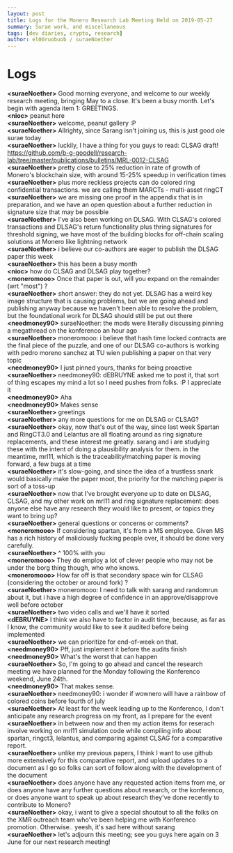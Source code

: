 ```yaml
---
layout: post
title: Logs for the Monero Research Lab Meeting Held on 2019-05-27
summary: Surae work, and miscellaneous
tags: [dev diaries, crypto, research]
author: el00ruobuob / suraeNoether
---
```


# Logs  

**\<suraeNoether>** Good morning everyone, and welcome to our weekly research meeting, bringing May to a close. It's been a busy month. Let's begin with agenda item 1: GREETINGS.  
**\<nioc>** peanut here  
**\<suraeNoether>** welcome, peanut gallery :P  
**\<suraeNoether>** Allrighty, since Sarang isn't joining us, this is just good ole surae today  
**\<suraeNoether>** luckily, I have a thing for you guys to read: CLSAG draft! https://github.com/b-g-goodell/research-lab/tree/master/publications/bulletins/MRL-0012-CLSAG  
**\<suraeNoether>** pretty close to 25% reduction in rate of growth of Monero's blockchain size, with around 15-25% speedup in verification times  
**\<suraeNoether>** plus more reckless projects can do colored ring confidential transactions. we are calling them MARCTs - multi-asset ringCT  
**\<suraeNoether>** we are missing one proof in the appendix that is in preparation, and we have an open question about a further reduction in signature size that may be possible  
**\<suraeNoether>** I've also been working on DLSAG. With CLSAG's colored transactions and DLSAG's return functionality plus thring signatures for threshold signing, we have most of the building blocks for off-chain scaling solutions at Monero like lightning network  
**\<suraeNoether>** i believe our co-authors are eager to publish the DLSAG paper this week  
**\<suraeNoether>** this has been a busy month  
**\<nioc>** how do CLSAG and DLSAG play together?  
**\<moneromooo>** Once that paper is out, will you expand on the remainder (wrt "most") ?  
**\<suraeNoether>** short answer: they do not yet. DLSAG has a weird key image structure that is causing problems, but we are going ahead and publishing anyway because we haven't been able to resolve the problem, but the foundational work for DLSAG should still be put out there  
**\<needmoney90>** suraeNoether: the mods were literally discussing pinning a megathread on the konferenco an hour ago  
**\<suraeNoether>** moneromooo: i believe that hash time locked contracts are the final piece of the puzzle, and one of our DLSAG co-authors is working with pedro moreno sanchez at TU wien publishing a paper on that very topic  
**\<needmoney90>** I just pinned yours, thanks for being proactive  
**\<suraeNoether>** needmoney90: dEBRUYNE asked me to post it, that sort of thing escapes my mind a lot so I need pushes from folks. :P I appreciate it  
**\<needmoney90>** Aha  
**\<needmoney90>** Makes sense  
**\<suraeNoether>** greetings  
**\<suraeNoether>** any more questions for me on DLSAG or CLSAG?  
**\<suraeNoether>** okay, now that's out of the way, since last week Spartan and RingCT3.0 and Lelantus are all floating around as ring signature replacements, and these interest me greatly. sarang and i are studying these with the intent of doing a plausibility analysis for them. in the meantime, mrl11, which is the traceability/matching paper is moving forward, a few bugs at a time  
**\<suraeNoether>** it's slow-going, and since the idea of a trustless snark would basically make the paper moot, the priority for the matching paper is sort of a toss-up  
**\<suraeNoether>** now that I've brought everyone up to date on DLSAG, CLSAG, and my other work on mrl11 and ring signature replacement: does anyone else have any research they would like to present, or topics they want to bring up?  
**\<suraeNoether>** general questions or concerns or comments?  
**\<moneromooo>** If considering spartan, it's from a MS employee. Given MS has a rich history of maliciously fucking people over, it should be done very carefully.  
**\<suraeNoether>** ^ 100% with you  
**\<moneromooo>** They do employ a lot of clever people who may not be under the borg thing though, who who knows.  
**\<moneromooo>** How far off is that secondary space win for CLSAG (considering the october or around fork) ?  
**\<suraeNoether>** moneromooo: I need to talk with sarang and randomrun about it, but i have a high degree of confidence in an approve/disapprove well before october  
**\<suraeNoether>** two video calls and we'll have it sorted  
**\<dEBRUYNE>** I think we also have to factor in audit time, because, as far as I know, the community would like to see it audited before being implemented  
**\<suraeNoether>** we can prioritize for end-of-week on that.  
**\<needmoney90>** Pff, just implement it before the audits finish  
**\<needmoney90>** What's the worst that can happen  
**\<suraeNoether>** So, I'm going to go ahead and cancel the research meeting we have planned for the Monday following the Konferenco weekend, June 24th.  
**\<needmoney90>** That makes sense.  
**\<suraeNoether>** needmoney90: i wonder if wownero will have a rainbow of colored coins before fourth of july  
**\<suraeNoether>** At least for the week leading up to the Konferenco, I don't anticipate any research progress on my front, as I prepare for the event  
**\<suraeNoether>** in between now and then my action items for reserach involve working on mrl11 simulation code while compiling info about spartan, ringct3, lelantus, and comparing against CLSAG for a comparative report.  
**\<suraeNoether>** unlike my previous papers, I think I want to use github more extensively for this comparative report, and upload updates to a document as I go so folks can sort of follow along with the development of the document  
**\<suraeNoether>** does anyone have any requested action items from me, or does anyone have any further questions about research, or the konferenco, or does anyone want to speak up about research they've done recently to contribute to Monero?  
**\<suraeNoether>** okay, i want to give a special shoutout to all the folks on the XMR outreach team who've been helping me with Konferenco promotion. Otherwise.. yeesh, it's sad here without sarang  
**\<suraeNoether>** let's adjourn this meeting; see you guys here again on 3 June for our next research meeting!  
